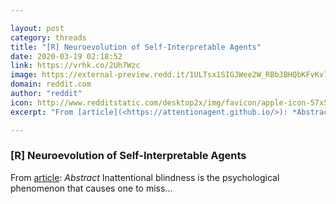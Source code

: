 ```yaml
---

layout: post
category: threads
title: "[R] Neuroevolution of Self-Interpretable Agents"
date: 2020-03-19 02:18:52
link: https://vrhk.co/2Uh7Wzc
image: https://external-preview.redd.it/1ULTsx1SIGJWee2W_RBbJBHQbKFvKv76PkJXlB9YPQI.jpg?width=1145&height=599.476439791&auto=webp&crop=1145:599.476439791,smart&s=b441afb7df0db66b3ec423a8599ac8f7fdbdf15b
domain: reddit.com
author: "reddit"
icon: http://www.redditstatic.com/desktop2x/img/favicon/apple-icon-57x57.png
excerpt: "From [article](<https://attentionagent.github.io/>): *Abstract* Inattentional blindness is the psychological phenomenon that causes one to miss..."

---
```


### [R] Neuroevolution of Self-Interpretable Agents

From [article](<https://attentionagent.github.io/>): *Abstract* Inattentional blindness is the psychological phenomenon that causes one to miss...